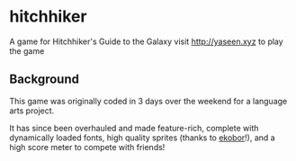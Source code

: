 # hitchhiker
A game for Hitchhiker's Guide to the Galaxy visit http://yaseen.xyz to play the game



## Background
This game was originally coded in 3 days over the weekend for a language arts project.

It has since been overhauled and made feature-rich, complete with dynamically loaded fonts, high quality sprites (thanks to [ekobor](http://pixeljoint.com/p/23774.htm)!), and a high score meter to compete with friends!

